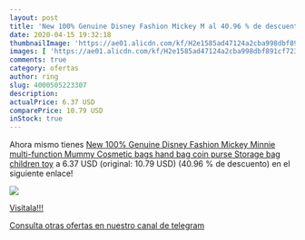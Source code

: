 ```yaml
---
layout: post
title: 'New 100% Genuine Disney Fashion Mickey M al 40.96 % de descuento'
date: 2020-04-15 19:32:18
thumbnailImage: 'https://ae01.alicdn.com/kf/H2e1585ad47124a2cba998dbf891cf723I/New-100-Genuine-Disney-Fashion-Mickey-Minnie-multi-function-Mummy-Cosmetic-bags-hand-bag-coin-purse.jpg_350x350._SL200_.jpg'
images: [ 'https://ae01.alicdn.com/kf/H2e1585ad47124a2cba998dbf891cf723I/New-100-Genuine-Disney-Fashion-Mickey-Minnie-multi-function-Mummy-Cosmetic-bags-hand-bag-coin-purse.jpg_350x350._SL200_.jpg' ]
comments: true
category: ofertas
author: ring
slug: 4000505223307
description:
actualPrice: 6.37 USD
comparePrice: 10.79 USD
inStock: true
---
```


Ahora mismo tienes [New 100% Genuine Disney Fashion Mickey Minnie multi-function Mummy Cosmetic bags hand bag coin purse Storage bag children toy](https://www.amazon.com/dp/4000505223307/?tag=redken08-20) a 6.37 USD (original: 10.79 USD) (40.96 %  de descuento) en el siguiente enlace!

[![](https://ae01.alicdn.com/kf/H2e1585ad47124a2cba998dbf891cf723I/New-100-Genuine-Disney-Fashion-Mickey-Minnie-multi-function-Mummy-Cosmetic-bags-hand-bag-coin-purse.jpg_350x350._SL200_.jpg)](https://www.amazon.com/dp/4000505223307/?tag=redken08-20)

[Visítala!!!](https://www.amazon.com/dp/4000505223307/?tag=redken08-20)

[Consulta otras ofertas en nuestro canal de telegram](https://t.me/s/ofertas25)

